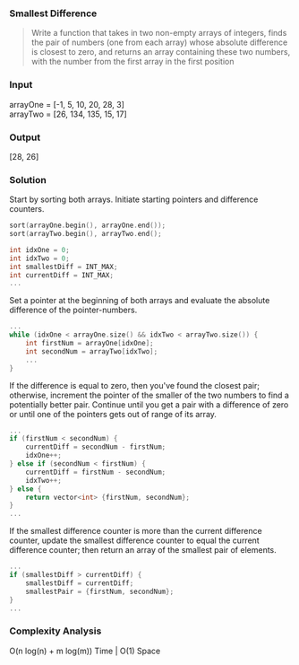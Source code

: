 ### Smallest Difference
> Write a function that takes in two non-empty arrays of integers, finds the pair of numbers (one from each array) whose absolute difference is closest to zero, and returns an array containing these two numbers, with the number from the first array in the first position

### Input
arrayOne = [-1, 5, 10, 20, 28, 3]<br/>
arrayTwo = [26, 134, 135, 15, 17]

### Output
[28, 26]

### Solution
Start by sorting both arrays. Initiate starting pointers and difference counters.
```cpp
sort(arrayOne.begin(), arrayOne.end());
sort(arrayTwo.begin(), arrayTwo.end();

int idxOne = 0;
int idxTwo = 0;
int smallestDiff = INT_MAX;
int currentDiff = INT_MAX;
...
```

Set a pointer at the beginning of both arrays and evaluate the absolute difference of the pointer-numbers.
```cpp
...
while (idxOne < arrayOne.size() && idxTwo < arrayTwo.size()) {
	int firstNum = arrayOne[idxOne];
	int secondNum = arrayTwo[idxTwo];
	...
}
```

If the difference is equal to zero, then you've found the closest pair; otherwise, increment the pointer of the smaller of the two numbers to find a potentially better pair. Continue until you get a pair with a difference of zero or until one of the pointers gets out of range of its array. 
```cpp
...
if (firstNum < secondNum) {
	currentDiff = secondNum - firstNum;
	idxOne++;
} else if (secondNum < firstNum) {
	currentDiff = firstNum - secondNum;
	idxTwo++;
} else {
	return vector<int> {firstNum, secondNum};
}
...
```

If the smallest difference counter is more than the current difference counter, update the smallest difference counter to equal the current difference counter; then return an array of the smallest pair of elements.
```cpp
...
if (smallestDiff > currentDiff) {
	smallestDiff = currentDiff;
	smallestPair = {firstNum, secondNum};
}
...
```

### Complexity Analysis
O(n log(n) + m log(m)) Time | O(1) Space
